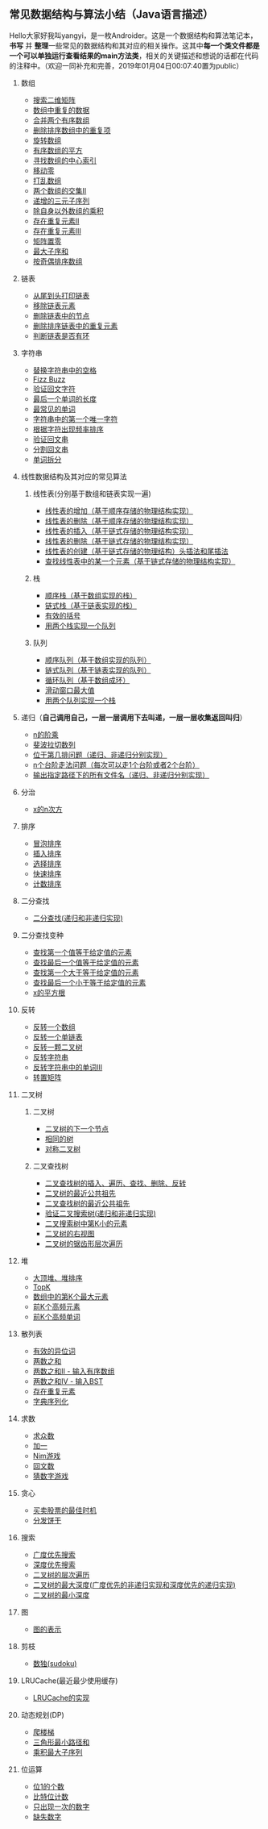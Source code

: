 ## 常见数据结构与算法小结（Java语言描述）

Hello大家好我叫yangyi，是一枚Androider。这是一个数据结构和算法笔记本，**书写** 并 **整理**一些常见的数据结构和其对应的相关操作。这其中**每一个类文件都是一个可以单独运行查看结果的main方法类**，相关的关键描述和想说的话都在代码的注释中。（欢迎一同补充和完善，2019年01月04日00:07:40置为public）

1. 数组
    - [搜索二维矩阵](/src/main/java/ds/FindInDoubleArray.java)
    - [数组中重复的数据](/src/main/java/ds/RepeatInArray.java)
    - [合并两个有序数组](/src/main/java/ds/MergeArray.java)
    - [删除排序数组中的重复项](/src/main/java/ds/RemoveDuplicates.java)
    - [旋转数组](/src/main/java/ds/RotateArray.java)
    - [有序数组的平方](/src/main/java/ds/SortedSquares.java)
    - [寻找数组的中心索引](/src/main/java/ds/PivotIndex.java)
    - [移动零](/src/main/java/ds/MoveZeroes.java)
    - [打乱数组](/src/main/java/ds/ShuffleArray.java)
    - [两个数组的交集II](/src/main/java/ds/Intersect.java)
    - [递增的三元子序列](/src/main/java/ds/IncreasingTriplet.java)
    - [除自身以外数组的乘积](/src/main/java/ds/ProductExceptSelf.java)
    - [存在重复元素II](/src/main/java/ds/ContainsNearbyDuplicate.java)
    - [存在重复元素III](/src/main/java/ds/ContainsNearbyAlmostDuplicate.java)
    - [矩阵置零](/src/main/java/ds/SetZeroes.java)
    - [最大子序和](/src/main/java/ds/MaxSubArray.java)
    - [按奇偶排序数组](/src/main/java/ds/SortArrayByParity.java)

2. 链表
    - [从尾到头打印链表](/src/main/java/ds/ReversePrintLink.java)
    - [移除链表元素](/src/main/java/ds/RemoveElements.java)
    - [删除链表中的节点](/src/main/java/ds/DeleteNode.java)
    - [删除排序链表中的重复元素](/src/main/java/ds/DeleteDuplicates.java)
    - [判断链表是否有环](/src/main/java/ds/CycleLink.java)

3. 字符串
    - [替换字符串中的空格](/src/main/java/ds/ReplaceBlankInString.java)
    - [Fizz Buzz](/src/main/java/ds/FizzBuzz.java)
    - [验证回文字符](/src/main/java/ds/ValidPalindromeString.java)
    - [最后一个单词的长度](/src/main/java/ds/LengthOfLastWord.java)
    - [最常见的单词](/src/main/java/ds/MostCommonWord.java)
    - [字符串中的第一个唯一字符](/src/main/java/ds/FirstUniqChar.java)
    - [根据字符出现频率排序](/src/main/java/ds/FrequencySort.java)
    - [验证回文串](/src/main/java/ds/PalindromeI.java)
    - [分割回文串](/src/main/java/ds/Partition.java)
    - [单词拆分](/src/main/java/ds/WordBreak.java)

4. 线性数据结构及其对应的常见算法

    1. 线性表(分别基于数组和链表实现一遍)
        - [线性表的增加（基于顺序存储的物理结构实现）](/src/main/java/ds/ListInsert.java)
        - [线性表的删除（基于顺序存储的物理结构实现）](/src/main/java/ds/ListDelete.java)
        - [线性表的插入（基于链式存储的物理结构实现）](/src/main/java/ds/LinkInsert.java)
        - [线性表的删除（基于链式存储的物理结构实现）](/src/main/java/ds/LinkDelete.java)
        - [线性表的创建（基于链式存储的物理结构）头插法和尾插法](/src/main/java/ds/LinkCreate.java)
        - [查找线性表中的某一个元素（基于链式存储的物理结构实现）](/src/main/java/ds/LinkGet.java)
        
    2. 栈
        - [顺序栈（基于数组实现的栈）](/src/main/java/ds/ArrayStack.java)
        - [链式栈（基于链表实现的栈）](/src/main/java/ds/LinkStack.java)
        - [有效的括号](/src/main/java/ds/ValidParentheses.java)
        - [用两个栈实现一个队列](/src/main/java/ds/MyQueue.java)
        
    3. 队列
        - [顺序队列（基于数组实现的队列）](/src/main/java/ds/ArrayQueue.java)
        - [链式队列（基于链表实现的队列）](/src/main/java/ds/LinkQueue.java)
        - [循环队列（基于数组成环）](/src/main/java/ds/CircleQueue.java)
        - [滑动窗口最大值](/src/main/java/ds/MaxSlidingWindow.java)
        - [用两个队列实现一个栈](/src/main/java/ds/MyStack.java)
        
5. 递归（**自己调用自己，一层一层调用下去叫递，一层一层收集返回叫归**）
    - [n的阶乘](/src/main/java/ds/Factorial.java)
    - [斐波拉切数列](/src/main/java/ds/FibonacciArray.java)
    - [位于第几排问题（递归、非递归分别实现）](/src/main/java/ds/LocationRow.java)
    - [n个台阶走法问题（每次可以走1个台阶或者2个台阶）](/src/main/java/ds/OneTwoStep.java)
    - [输出指定路径下的所有文件名（递归、非递归分别实现）](/src/main/java/ds/FileSearch.java)
    
6. 分治
    - [x的n次方](/src/main/java/ds/Pow.java)

7. 排序
    - [冒泡排序](/src/main/java/ds/BubbleSort.java)
    - [插入排序](/src/main/java/ds/InsertSort.java)
    - [选择排序](/src/main/java/ds/SelectionSort.java)
    - [快速排序](/src/main/java/ds/QuickSort.java)
    - [计数排序](/src/main/java/ds/CountSort.java)

8. 二分查找
    - [二分查找(递归和非递归实现)](/src/main/java/ds/BinarySearch.java)
    
9. 二分查找变种
    - [查找第一个值等于给定值的元素](/src/main/java/ds/BSFirstEquals.java)
    - [查找最后一个值等于给定值的元素](/src/main/java/ds/BSEndEquals.java)
    - [查找第一个大于等于给定值的元素](/src/main/java/ds/BSFirstMore.java)
    - [查找最后一个小于等于给定值的元素](/src/main/java/ds/BSEndLess.java)
    - [x的平方根](/src/main/java/ds/MySqrt.java)
    
10. 反转
    - [反转一个数组](/src/main/java/ds/ReverseArray.java)
    - [反转一个单链表](/src/main/java/ds/ReverseLink.java)
    - [反转一颗二叉树](/src/main/java/ds/InvertTree.java)
    - [反转字符串](/src/main/java/ds/ReverseString.java)
    - [反转字符串中的单词III](/src/main/java/ds/ReverseWordsIII.java)
    - [转置矩阵](/src/main/java/ds/Transpose.java)
    
11. 二叉树
    1. 二叉树
        - [二叉树的下一个节点](/src/main/java/ds/NextNodeInTree.java)
        - [相同的树](/src/main/java/ds/SameTree.java)
        - [对称二叉树](/src/main/java/ds/SymmetricTree.java)
        
    2. 二叉查找树
        - [二叉查找树的插入、遍历、查找、删除、反转](/src/main/java/ds/BinarySearchTree.java)
        - [二叉树的最近公共祖先](/src/main/java/ds/TreeLowestCommonAncestor.java)
        - [二叉查找树的最近公共祖先](/src/main/java/ds/BSTreeLowestCommonAncestor.java)
        - [验证二叉搜索树(递归和非递归实现)](/src/main/java/ds/ValidBST.java)
        - [二叉搜索树中第K小的元素](/src/main/java/ds/KthSmallestInBST.java)
        - [二叉树的右视图](/src/main/java/ds/RightSideView.java)
        - [二叉树的锯齿形层次遍历](/src/main/java/ds/ZigzagLevelOrder.java)
        
12. 堆
    - [大顶堆、堆排序](/src/main/java/ds/BigHeap.java)
    - [TopK](/src/main/java/ds/KthLargest.java)
    - [数组中的第K个最大元素](/src/main/java/ds/FindKthLargest.java)
    - [前K个高频元素](/src/main/java/ds/TopKFrequent.java)
    - [前K个高频单词](/src/main/java/ds/TopKWord.java)
    
13. 散列表
    - [有效的异位词](/src/main/java/ds/ValidAnagram.java)
    - [两数之和](/src/main/java/ds/TwoSum.java)
    - [两数之和II - 输入有序数组](/src/main/java/ds/TwoSumII.java)
    - [两数之和IV - 输入BST](/src/main/java/ds/FindTargetBST.java)
    - [存在重复元素](/src/main/java/ds/ContainsDuplicate.java)
    - [字典序列化](/src/main/java/ds/ArraySerialize.java)
    
14. 求数
    - [求众数](/src/main/java/ds/MajorityElement.java)
    - [加一](/src/main/java/ds/PlusOne.java)
    - [Nim游戏](/src/main/java/ds/CanWinNim.java)
    - [回文数](/src/main/java/ds/Palindrome.java)
    - [猜数字游戏](/src/main/java/ds/GetHint.java)
    
15. 贪心
    - [买卖股票的最佳时机](/src/main/java/ds/MaxProfit.java)
    - [分发饼干](/src/main/java/ds/MaxProfit.java)
16. 搜索
    - [广度优先搜索](/src/main/java/ds/LevelPrint.java)
    - [深度优先搜索](/src/main/java/ds/DepthPrint.java)
    - [二叉树的层次遍历](/src/main/java/ds/LevelOrder.java)
    - [二叉树的最大深度(广度优先的非递归实现和深度优先的递归实现)](/src/main/java/ds/MaxDepth.java)
    - [二叉树的最小深度](/src/main/java/ds/MinDepth.java)
    
17. 图
    - [图的表示](/src/main/java/ds/Graph.java)
    
18. 剪枝
    - [数独(sudoku)](/src/main/java/ds/Sudoku.java)
    
19. LRUCache(最近最少使用缓存)
    - [LRUCache的实现](/src/main/java/ds/LRUCache.java)
    
20. 动态规划(DP)
    - [爬楼梯](/src/main/java/ds/ClimbStairs.java)
    - [三角形最小路径和](/src/main/java/ds/MinimumTotal.java)
    - [乘积最大子序列](/src/main/java/ds/MaxProduct.java)

21. 位运算
    - [位1的个数](/src/main/java/ds/HammingWeight.java)
    - [比特位计数](/src/main/java/ds/CountBits.java)
    - [只出现一次的数字](/src/main/java/ds/SingleNumber.java)
    - [缺失数字](/src/main/java/ds/MissingNumber.java)